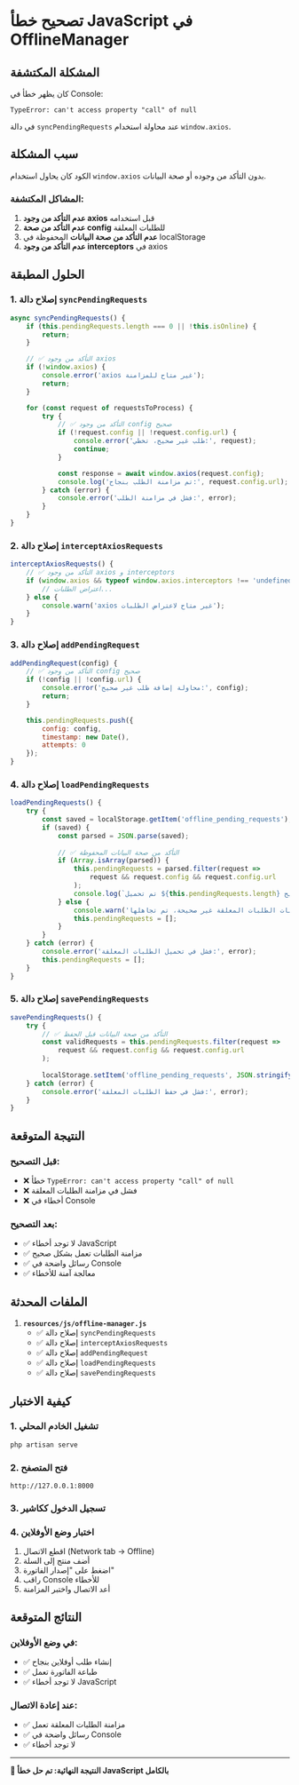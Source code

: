 # تصحيح خطأ JavaScript في OfflineManager

## المشكلة المكتشفة
كان يظهر خطأ في Console:
```
TypeError: can't access property "call" of null
```

في دالة `syncPendingRequests` عند محاولة استخدام `window.axios`.

## سبب المشكلة
الكود كان يحاول استخدام `window.axios` بدون التأكد من وجوده أو صحة البيانات.

### المشاكل المكتشفة:
1. **عدم التأكد من وجود axios** قبل استخدامه
2. **عدم التأكد من صحة config** للطلبات المعلقة
3. **عدم التأكد من صحة البيانات** المحفوظة في localStorage
4. **عدم التأكد من وجود interceptors** في axios

## الحلول المطبقة

### 1. **إصلاح دالة `syncPendingRequests`**
```javascript
async syncPendingRequests() {
    if (this.pendingRequests.length === 0 || !this.isOnline) {
        return;
    }

    // ✅ التأكد من وجود axios
    if (!window.axios) {
        console.error('axios غير متاح للمزامنة');
        return;
    }

    for (const request of requestsToProcess) {
        try {
            // ✅ التأكد من وجود config صحيح
            if (!request.config || !request.config.url) {
                console.error('طلب غير صحيح، تخطي:', request);
                continue;
            }

            const response = await window.axios(request.config);
            console.log('تم مزامنة الطلب بنجاح:', request.config.url);
        } catch (error) {
            console.error('فشل في مزامنة الطلب:', error);
        }
    }
}
```

### 2. **إصلاح دالة `interceptAxiosRequests`**
```javascript
interceptAxiosRequests() {
    // ✅ التأكد من وجود axios و interceptors
    if (window.axios && typeof window.axios.interceptors !== 'undefined') {
        // اعتراض الطلبات...
    } else {
        console.warn('axios غير متاح لاعتراض الطلبات');
    }
}
```

### 3. **إصلاح دالة `addPendingRequest`**
```javascript
addPendingRequest(config) {
    // ✅ التأكد من وجود config صحيح
    if (!config || !config.url) {
        console.error('محاولة إضافة طلب غير صحيح:', config);
        return;
    }

    this.pendingRequests.push({
        config: config,
        timestamp: new Date(),
        attempts: 0
    });
}
```

### 4. **إصلاح دالة `loadPendingRequests`**
```javascript
loadPendingRequests() {
    try {
        const saved = localStorage.getItem('offline_pending_requests');
        if (saved) {
            const parsed = JSON.parse(saved);
            
            // ✅ التأكد من صحة البيانات المحفوظة
            if (Array.isArray(parsed)) {
                this.pendingRequests = parsed.filter(request => 
                    request && request.config && request.config.url
                );
                console.log(`تم تحميل ${this.pendingRequests.length} طلب معلق صحيح`);
            } else {
                console.warn('بيانات الطلبات المعلقة غير صحيحة، تم تجاهلها');
                this.pendingRequests = [];
            }
        }
    } catch (error) {
        console.error('فشل في تحميل الطلبات المعلقة:', error);
        this.pendingRequests = [];
    }
}
```

### 5. **إصلاح دالة `savePendingRequests`**
```javascript
savePendingRequests() {
    try {
        // ✅ التأكد من صحة البيانات قبل الحفظ
        const validRequests = this.pendingRequests.filter(request => 
            request && request.config && request.config.url
        );
        
        localStorage.setItem('offline_pending_requests', JSON.stringify(validRequests));
    } catch (error) {
        console.error('فشل في حفظ الطلبات المعلقة:', error);
    }
}
```

## النتيجة المتوقعة

### قبل التصحيح:
- ❌ خطأ `TypeError: can't access property "call" of null`
- ❌ فشل في مزامنة الطلبات المعلقة
- ❌ أخطاء في Console

### بعد التصحيح:
- ✅ لا توجد أخطاء JavaScript
- ✅ مزامنة الطلبات تعمل بشكل صحيح
- ✅ رسائل واضحة في Console
- ✅ معالجة آمنة للأخطاء

## الملفات المحدثة

1. **`resources/js/offline-manager.js`**
   - ✅ إصلاح دالة `syncPendingRequests`
   - ✅ إصلاح دالة `interceptAxiosRequests`
   - ✅ إصلاح دالة `addPendingRequest`
   - ✅ إصلاح دالة `loadPendingRequests`
   - ✅ إصلاح دالة `savePendingRequests`

## كيفية الاختبار

### 1. تشغيل الخادم المحلي
```bash
php artisan serve
```

### 2. فتح المتصفح
```
http://127.0.0.1:8000
```

### 3. تسجيل الدخول ككاشير

### 4. اختبار وضع الأوفلاين
1. اقطع الاتصال (Network tab → Offline)
2. أضف منتج إلى السلة
3. اضغط على "إصدار الفاتورة"
4. راقب Console للأخطاء
5. أعد الاتصال واختبر المزامنة

## النتائج المتوقعة

### في وضع الأوفلاين:
- ✅ إنشاء طلب أوفلاين بنجاح
- ✅ طباعة الفاتورة تعمل
- ✅ لا توجد أخطاء JavaScript

### عند إعادة الاتصال:
- ✅ مزامنة الطلبات المعلقة تعمل
- ✅ رسائل واضحة في Console
- ✅ لا توجد أخطاء

---

**🎯 النتيجة النهائية: تم حل خطأ JavaScript بالكامل** 